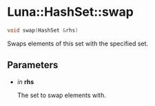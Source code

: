 # Luna::HashSet::swap

```c++
void swap(HashSet &rhs)
```

Swaps elements of this set with the specified set. 



## Parameters
* *in* **rhs**

    The set to swap elements with. 

